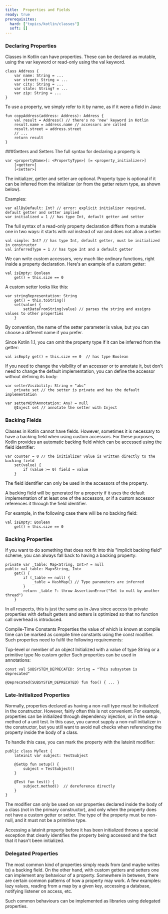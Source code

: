 ```yaml
---
title:  Properties and Fields
ready: true
prerequisites:
  hard: ["topics/kotlin/classes"]
  soft: []
---
```

### Declaring Properties
Classes in Kotlin can have properties. These can be declared as mutable, using the var keyword or read-only using the val keyword.
````
class Address {
    var name: String = ...
    var street: String = ...
    var city: String = ...
    var state: String? = ...
    var zip: String = ...
}
````
To use a property, we simply refer to it by name, as if it were a field in Java:
````
fun copyAddress(address: Address): Address {
    val result = Address() // there's no 'new' keyword in Kotlin
    result.name = address.name // accessors are called
    result.street = address.street
    // ...
    return result
}
````
###Getters and Setters
The full syntax for declaring a property is
````
var <propertyName>[: <PropertyType>] [= <property_initializer>]
    [<getter>]
    [<setter>]
````
The initializer, getter and setter are optional. Property type is optional if it can be inferred from the initializer (or from the getter return type, as shown below).

Examples:

````
var allByDefault: Int? // error: explicit initializer required, default getter and setter implied
var initialized = 1 // has type Int, default getter and setter
````
The full syntax of a read-only property declaration differs from a mutable one in two ways: it starts with val instead of var and does not allow a setter:
````
val simple: Int? // has type Int, default getter, must be initialized in constructor
val inferredType = 1 // has type Int and a default getter
````
We can write custom accessors, very much like ordinary functions, right inside a property declaration. Here's an example of a custom getter:
````
val isEmpty: Boolean
    get() = this.size == 0
````
A custom setter looks like this:
````
var stringRepresentation: String
    get() = this.toString()
    set(value) {
        setDataFromString(value) // parses the string and assigns values to other properties
    }
````
By convention, the name of the setter parameter is value, but you can choose a different name if you prefer.

Since Kotlin 1.1, you can omit the property type if it can be inferred from the getter:
````
val isEmpty get() = this.size == 0  // has type Boolean
````
If you need to change the visibility of an accessor or to annotate it, but don't need to change the default implementation, you can define the accessor without defining its body:
````
var setterVisibility: String = "abc"
    private set // the setter is private and has the default implementation

var setterWithAnnotation: Any? = null
    @Inject set // annotate the setter with Inject
````
### Backing Fields
Classes in Kotlin cannot have fields. However, sometimes it is necessary to have a backing field when using custom accessors. For these purposes, Kotlin provides an automatic backing field which can be accessed using the field identifier:
````
var counter = 0 // the initializer value is written directly to the backing field
    set(value) {
        if (value >= 0) field = value
    }
````
The field identifier can only be used in the accessors of the property.

A backing field will be generated for a property if it uses the default implementation of at least one of the accessors, or if a custom accessor references it through the field identifier.

For example, in the following case there will be no backing field:
````
val isEmpty: Boolean
    get() = this.size == 0
````
### Backing Properties
If you want to do something that does not fit into this "implicit backing field" scheme, you can always fall back to having a backing property:
````
private var _table: Map<String, Int>? = null
public val table: Map<String, Int>
    get() {
        if (_table == null) {
            _table = HashMap() // Type parameters are inferred
        }
        return _table ?: throw AssertionError("Set to null by another thread")
    }
````
In all respects, this is just the same as in Java since access to private properties with default getters and setters is optimized so that no function call overhead is introduced.

Compile-Time Constants
Properties the value of which is known at compile time can be marked as compile time constants using the const modifier. Such properties need to fulfil the following requirements:

Top-level or member of an object
Initialized with a value of type String or a primitive type
No custom getter
Such properties can be used in annotations:
````
const val SUBSYSTEM_DEPRECATED: String = "This subsystem is deprecated"

@Deprecated(SUBSYSTEM_DEPRECATED) fun foo() { ... }
````
### Late-Initialized Properties
Normally, properties declared as having a non-null type must be initialized in the constructor. However, fairly often this is not convenient. For example, properties can be initialized through dependency injection, or in the setup method of a unit test. In this case, you cannot supply a non-null initializer in the constructor, but you still want to avoid null checks when referencing the property inside the body of a class.

To handle this case, you can mark the property with the lateinit modifier:
````
public class MyTest {
    lateinit var subject: TestSubject

    @SetUp fun setup() {
        subject = TestSubject()
    }

    @Test fun test() {
        subject.method()  // dereference directly
    }
}
````
The modifier can only be used on var properties declared inside the body of a class (not in the primary constructor), and only when the property does not have a custom getter or setter. The type of the property must be non-null, and it must not be a primitive type.

Accessing a lateinit property before it has been initialized throws a special exception that clearly identifies the property being accessed and the fact that it hasn't been initialized.

### Delegated Properties
The most common kind of properties simply reads from (and maybe writes to) a backing field. On the other hand, with custom getters and setters one can implement any behaviour of a property. Somewhere in between, there are certain common patterns of how a property may work. A few examples: lazy values, reading from a map by a given key, accessing a database, notifying listener on access, etc.

Such common behaviours can be implemented as libraries using delegated properties.
